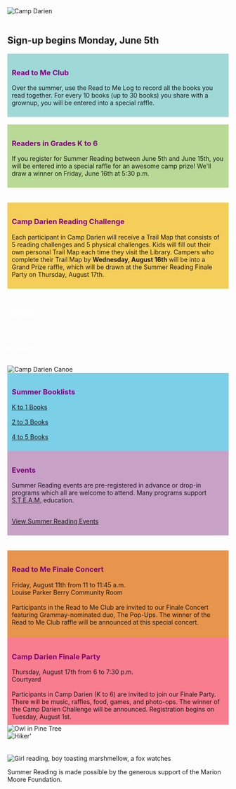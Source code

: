 <div class="col-md-12">
<img class="img-responsive center-block" src="/uploads/departments/youth/summer_reading/2017_cl_summer_reading_header.jpg" alt="Camp Darien" />
<br />
<br />

<div class="text-center margin-bottom-50">
  <h2 class="title-center">Sign-up begins Monday, June 5th</h2>
</div>
</div>

<div class="row">
<div class="col-md-10">
<div class="row">
<div class="col-md-5">
<div style="background-color:#9fd9d7; padding:10px;">

<h3 style="color: purple;">Read to Me Club</h3>

Over the summer, use the Read to Me Log to record all the books you read together. For every 10 books (up to 30 books) you share with a grownup, you will be entered into a special raffle. 

</div>
<br />
<!-- <p>
<a href="https://dar.to/2qQzPjT" class="btn-u btn-primary" style="text-decoration:none; color:#fff;">Read to Me Club Sign Ups</a>
</p>
<br /> -->
</div>
<div class="col-md-5">
<div style="background-color:#b9da96; padding:10px;">

<h3 style="color: purple;">Readers in Grades K to 6</h3>

If you register for Summer Reading between June 5th and June 15th, you will be entered into a special raffle for an awesome camp prize! We'll draw a winner on Friday, June 16th at 5:30 p.m.
</div>
<br />
<!-- <p>
<a href="https://dar.to/2qQelE2" class="btn-u btn-primary" style="text-decoration:none; color:#fff;">K to 6 Sign Ups</a>
</p> -->
<br />
</div>
</div>
<div class="row">
<div class="col-md-10">
<div style="background-color:#f5ce59; padding:10px;">

<h3 style="color: purple;">Camp Darien Reading Challenge</h3>

Each participant in Camp Darien will receive a Trail Map that consists of 5 reading challenges and 5 physical challenges. Kids will fill out their own personal Trail Map each time they visit the Library. Campers who complete their Trail Map by **Wednesday, August 16th** will be into a Grand Prize raffle, which will be drawn at the Summer Reading Finale Party on Thursday, August 17th.
</div>
<br />

<div class="row">
<div class="col-md-3">
<br />
<p>
<a href="https://dar.to/2pGi8Qo" class="btn-u btn-primary" style="text-decoration:none; color:#fff;">Trail Map</a>
</p>
<br />
</div>
<div class="col-md-3">
<br />
<p>
<a href="https://dar.to/2pG4oF5" class="btn-u btn-primary" style="text-decoration:none; color:#fff;">Brochure</a>
</p>
<br />
</div>
<div class="col-md-6">
<img class="img-responsive center-block" src="/uploads/departments/youth/summer_reading/canoe.jpg" alt="Camp Darien Canoe" title="Let's Go!" />
<br />
</div>
</div>

<div class="row">
<div class="col-md-6">
<div style="background-color:#7bcfe7; padding:10px;"> 

<h3 style="color: purple;">Summer Booklists</h3>

[K to 1 Books](https://dar.to/2rjdsnw "K to 1 Recommended Summer Reads")<br /><br />
[2 to 3 Books](https://dar.to/2slU1c2 "2 to 3 Recommended Summer Reads")<br /><br />
[4 to 5 Books](https://dar.to/2ryD1l4 "4 to 5 Recommended Summer Reads") 
<br />
</div> 
</div>
<div class="col-md-6">
<div style="background-color:#c7a1c6; padding:10px;"> 

<h3 style="color: purple;">Events</h3>
Summer Reading events are pre-registered in advance or drop-in programs which all are welcome to attend. Many programs support <abbr title="Science, Technology, Enginnering, Arts, and Mathematics">S.T.E.A.M.</abbr> education. 
<br />
<br />

[View Summer Reading Events](https://dar.to/2pODdIA "Summer Reading Events for Kids")
<br />

</div>
</div> 
</div>
<br />
<br />
<div class="row">
<div class="col-md-6"> 
<div style="background-color:#e7954d; padding:10px;">

<h3 style="color: purple;">Read to Me Finale Concert</h3>
Friday, August 11th from 11 to 11:45 a.m.<br />
Louise Parker Berry Community Room
<br />
<br />
Participants in the Read to Me Club are invited to our Finale Concert featuring Grammay-nominated duo, The Pop-Ups. The winner of the Read to Me Club raffle will be announced at this special concert. 
<br />
<br />
</div>
</div>

<div class="col-md-6"> 
<div style="background-color:#f87d8f; padding:10px;">

<h3 style="color: purple;">Camp Darien Finale Party</h3>
Thursday, August 17th from 6 to 7:30 p.m.<br />
Courtyard
<br />
<br />
Participants in Camp Darien (K to 6) are invited to join our Finale Party. There will be music, raffles, food, games, and photo-ops. The winner of the Camp Darien Challenge will be announced. Registration begins on Tuesday, August 1st. 
<br />
</div>
</div>
</div>

</div>
</div>
</div>
<div class="col-md-2">
<img class="img-responsive center-block" src="/uploads/departments/youth/summer_reading/pine_tree_owl.jpg" alt="Owl in Pine Tree" title="Whoo? Whoo?" />
<br />

<img class="img-responsive center-block" src="/uploads/departments/youth/summer_reading/boy_with_backpack.jpg" alt="Hiker' " title="I'll be a backpack while you run!" />

</div>
</div>

<br />
<br />
<div class="row">
<div class="col-md-10">

<img class="img-responsive center-block" src="/uploads/departments/youth/summer_reading/2017_camp_fire_scene.jpg" alt="Girl reading, boy toasting marshmellow, a fox watches" title="Nom! Nom! Nom!" />
<br />

</div>
</div>


Summer Reading is made possible by the generous support of the Marion Moore Foundation.